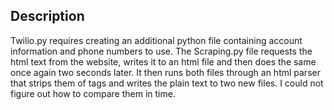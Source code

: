 ## Description

Twilio.py requires creating an additional python file containing account information and phone numbers to use. The Scraping.py file requests the html text from the website, writes it to an html file and then does the same once again two seconds later. It then runs both files through an html parser that strips them of tags and writes the plain text to two new files. I could not figure out how to compare them in time.

